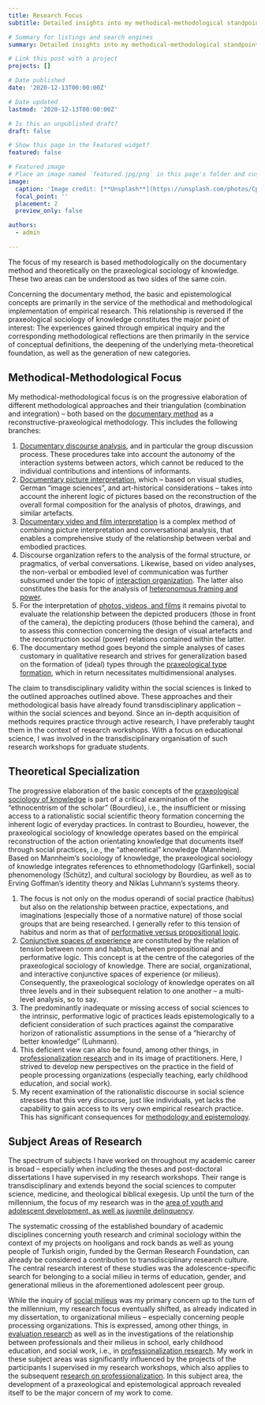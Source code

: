 ```yaml
---
title: Research Focus
subtitle: Detailed insights into my methodical-methodological standpoint, my theoretical specialization, and the empirical subject areas of my research.

# Summary for listings and search engines
summary: Detailed insights into my methodical-methodological standpoint, my theoretical specialization, and the empirical subject areas of my research.

# Link this post with a project
projects: []

# Date published
date: '2020-12-13T00:00:00Z'

# Date updated
lastmod: '2020-12-13T00:00:00Z'

# Is this an unpublished draft?
draft: false

# Show this page in the Featured widget?
featured: false

# Featured image
# Place an image named `featured.jpg/png` in this page's folder and customize its options here.
image:
  caption: 'Image credit: [**Unsplash**](https://unsplash.com/photos/CpkOjOcXdUY)'
  focal_point: ''
  placement: 2
  preview_only: false

authors:
  - admin

---
```


The focus of my research is based methodologically on the documentary method and theoretically on the praxeological sociology of knowledge. These two areas can be understood as two sides of the same coin.

Concerning the documentary method, the basic and epistemological concepts are primarily in the service of the methodical and methodological implementation of empirical research. This relationship is reversed if the praxeological sociology of knowledge constitutes the major point of interest: The experiences gained through empirical inquiry and the corresponding methodological reflections are then primarily in the service of conceptual definitions, the deepening of the underlying meta-theoretical foundation, as well as the generation of new categories.

## Methodical-Methodological Focus

My methodical-methodological focus is on the progressive elaboration of different methodological approaches and their triangulation (combination and integration) – both based on the [documentary method]() as a reconstructive-praxeological methodology. This includes the following branches:

  1. [Documentary discourse analysis](), and in particular the group discussion process. These procedures take into account the autonomy of the interaction systems between actors, which cannot be reduced to the individual contributions and intentions of informants.
  2. [Documentary picture interpretation](), which – based on visual studies, German “image sciences”, and art-historical considerations – takes into account the inherent logic of pictures based on the reconstruction of the overall formal composition for the analysis of photos, drawings, and similar artefacts.
  3. [Documentary video and film interpretation]() is a complex method of combining picture interpretation and conversational analysis, that enables a comprehensive study of the relationship between verbal and embodied practices.
  4. Discourse organization refers to the analysis of the formal structure, or pragmatics, of verbal conversations. Likewise, based on video analyses, the non-verbal or embodied level of communication was further subsumed under the topic of [interaction organization](). The latter also constitutes the basis for the analysis of [heteronomous framing and power]().
  5. For the interpretation of [photos, videos, and films]() it remains pivotal to evaluate the relationship between the depicted producers (those in front of the camera), the depicting producers (those behind the camera), and to assess this connection concerning the design of visual artefacts and the reconstruction social (power) relations contained within the latter.
  6. The documentary method goes beyond the simple analyses of cases customary in qualitative research and strives for generalization based on the formation of (ideal) types through the [praxeological type formation](), which in return necessitates multidimensional analyses.

The claim to transdisciplinary validity within the social sciences is linked to the outlined approaches outlined above. These approaches and their methodological basis have already found transdisciplinary application – within the social sciences and beyond. Since an in-depth acquisition of methods requires practice through active research, I have preferably taught them in the context of research workshops. With a focus on educational science, I was involved in the transdisciplinary organisation of such research workshops for graduate students.

## Theoretical Specialization

The progressive elaboration of the basic concepts of the [praxeological sociology of knowledge]() is part of a critical examination of the “ethnocentrism of the scholar” (Bourdieu), i.e., the insufficient or missing access to a rationalistic social scientific theory formation concerning the inherent logic of everyday practices. In contrast to Bourdieu, however, the praxeological sociology of knowledge operates based on the empirical reconstruction of the action orientating knowledge that documents itself through social practices, i.e., the “atheoretical” knowledge (Mannheim). Based on Mannheim’s sociology of knowledge, the praxeological sociology of knowledge integrates references to ethnomethodology (Garfinkel), social phenomenology (Schütz), and cultural sociology by Bourdieu, as well as to Erving Goffman’s identity theory and Niklas Luhmann’s systems theory.

  1. The focus is not only on the modus operandi of social practice (habitus) but also on the relationship between practice, expectations, and imaginations (especially those of a normative nature) of those social groups that are being researched. I generally refer to this tension of habitus and norm as that of [performative versus propositional logic]().
  2. [Conjunctive spaces of experience]() are constituted by the relation of tension between norm and habitus, between propositional and performative logic. This concept is at the centre of the categories of the praxeological sociology of knowledge. There are social, organizational, and interactive conjunctive spaces of experience (or milieus). Consequently, the praxeological sociology of knowledge operates on all three levels and in their subsequent relation to one another – a multi-level analysis, so to say.
  3. The predominantly inadequate or missing access of social sciences to the intrinsic, performative logic of practices leads epistemologically to a deficient consideration of such practices against the comparative horizon of rationalistic assumptions in the sense of a “hierarchy of better knowledge” (Luhmann).
  4. This deficient view can also be found, among other things, in [professionalization research]() and in its image of practitioners. Here, I strived to develop new perspectives on the practice in the field of people processing organizations (especially teaching, early childhood education, and social work).
  5. My recent examination of the rationalistic discourse in social science stresses that this very discourse, just like individuals, yet lacks the capability to gain access to its very own empirical research practice. This has significant consequences for [methodology and epistemology]().

## Subject Areas of Research

The spectrum of subjects I have worked on throughout my academic career is broad – especially when including the theses and post-doctoral dissertations I have supervised in my research workshops. Their range is transdisciplinary and extends beyond the social sciences to computer science, medicine, and theological biblical exegesis. Up until the turn of the millennium, the focus of my research was in the [area of youth and adolescent development, as well as juvenile delinquency]().

The systematic crossing of the established boundary of academic disciplines concerning youth research and criminal sociology within the context of my projects on hooligans and rock bands as well as young people of Turkish origin, funded by the German Research Foundation, can already be considered a contribution to transdisciplinary research culture. The central research interest of these studies was the adolescence-specific search for belonging to a social milieu in terms of education, gender, and generational milieus in the aforementioned adolescent peer group. 

While the inquiry of [social milieus]() was my primary concern up to the turn of the millennium, my research focus eventually shifted, as already indicated in my dissertation, to organizational milieus – especially concerning people processing organizations. This is expressed, among other things, in [evaluation research]() as well as in the investigations of the relationship between professionals and their milieus in school, early childhood education, and social work, i.e., in [professionalization research](). My work in these subject areas was significantly influenced by the projects of the participants I supervised in my research workshops, which also applies to the subsequent [research on professionalization](). In this subject area, the development of a praxeological and epistemological approach revealed itself to be the major concern of my work to come.
